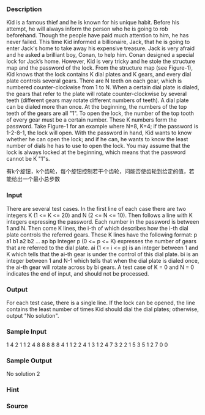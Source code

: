 
### Description
Kid is a famous thief and he is known for his unique habit. Before his attempt, he will always inform the person who he is going to rob beforehand. Though the people have paid much attention to him, he has never failed. This time Kid informed a billionaire, Jack, that he is going to enter Jack's home to take away his expensive treasure. Jack is very afraid and he asked a brilliant boy, Conan, to help him. Conan designed a special lock for Jack’s home. However, Kid is very tricky and he stole the structure map and the password of the lock. From the structure map (see Figure-1), Kid knows that the lock contains K dial plates and K gears, and every dial plate controls several gears. There are N teeth on each gear, which is numbered counter-clockwise from 1 to N. When a certain dial plate is dialed, the gears that refer to the plate will rotate counter-clockwise by several teeth (different gears may rotate different numbers of teeth). A dial plate can be dialed more than once. At the beginning, the numbers of the top teeth of the gears are all "1". To open the lock, the number of the top tooth of every gear must be a certain number. These K numbers form the password. Take Figure-1 for an example where N=8, K=4; if the password is 1-2-8-1, the lock will open. With the password in hand, Kid wants to know whether he can open the lock; and if he can, he wants to know the least number of dials he has to use to open the lock. You may assume that the lock is always locked at the beginning, which means that the password cannot be K "1"s. 

有k个旋钮，k个齿轮，每个旋钮控制若干个齿轮，问能否使齿轮到给定的值，若能给出一个最小总步数
### Input
There are several test cases. In the first line of each case there are two integers K (1 <= K <= 20) and N (2 <= N <= 10). Then follows a line with K integers expressing the password. Each number in the password is between 1 and N. Then come K lines, the i-th of which describes how the i-th dial plate controls the referred gears. These K lines have the following format: p a1 b1 a2 b2 ... ap bp Integer p (0 <= p <= K) expresses the number of gears that are referred to the dial plate. ai (1 <= i <= p) is an integer between 1 and K which tells that the ai-th gear is under the control of this dial plate. bi is an integer between 1 and N-1 which tells that when the dial plate is dialed once, the ai-th gear will rotate across by bi gears. A test case of K = 0 and N = 0 indicates the end of input, and should not be processed. 
### Output
For each test case, there is a single line. If the lock can be opened, the line contains the least number of times Kid should dial the dial plates; otherwise, output "No solution". 
### Sample Input
1 4
2
1 1 2
4 8
8 8 8 8
4 1 1 2 2 4 1 3 1
2 4 7 3 2
2 1 5 3 5
1 2 7
0 0



### Sample Output
No solution
2

### Hint

### Source
